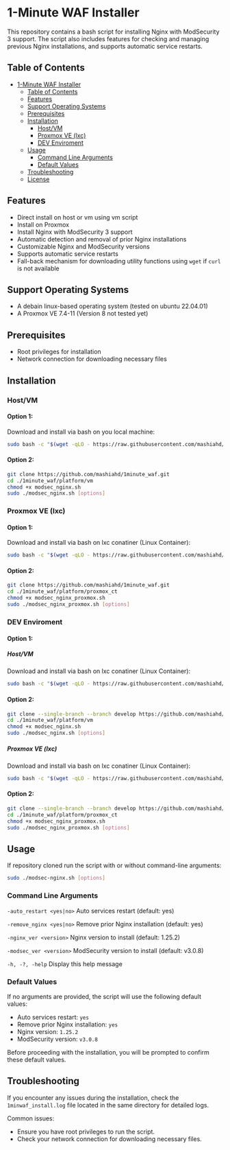 # 1-Minute WAF Installer

This repository contains a bash script for installing Nginx with ModSecurity 3 support. The script also includes features for checking and managing previous Nginx installations, and supports automatic service restarts.

## Table of Contents

- [1-Minute WAF Installer](#1-minute-waf-installer)
  - [Table of Contents](#table-of-contents)
  - [Features](#features)
  - [Support Operating Systems](#support-operating-systems)
  - [Prerequisites](#prerequisites)
  - [Installation](#installation)
    - [Host/VM](#hostvm)
    - [Proxmox VE (lxc)](#proxmox-ve-lxc)
    - [DEV Enviroment](#dev-enviroment)
  - [Usage](#usage)
    - [Command Line Arguments](#command-line-arguments)
    - [Default Values](#default-values)
  - [Troubleshooting](#troubleshooting)
  - [License](https://github.com/mashiahd/1minute_waf/blob/main/LICENSE)

## Features

- Direct install on host or vm using vm script
- Install on Proxmox 
- Install Nginx with ModSecurity 3 support
- Automatic detection and removal of prior Nginx installations
- Customizable Nginx and ModSecurity versions
- Supports automatic service restarts
- Fall-back mechanism for downloading utility functions using `wget` if `curl` is not available

## Support Operating Systems

- A debain linux-based operating system (tested on ubuntu 22.04.01)
- A Proxmox VE 7.4-11 (Version 8 not tested yet)

## Prerequisites

- Root privileges for installation
- Network connection for downloading necessary files

## Installation

### Host/VM

#### Option 1:
Download and install via bash on you local machine:

```bash
sudo bash -c "$(wget -qLO - https://raw.githubusercontent.com/mashiahd/1minute_waf/main/platform/vm/modsec_nginx.sh)"
```

#### Option 2:
```bash
git clone https://github.com/mashiahd/1minute_waf.git
cd ./1minute_waf/platform/vm
chmod +x modsec_nginx.sh
sudo ./modsec_nginx.sh [options]
```

### Proxmox VE (lxc)

#### Option 1:
Download and install via bash on lxc conatiner (Linux Container):

```bash
sudo bash -c "$(wget -qLO - https://raw.githubusercontent.com/mashiahd/1minute_waf/main/platform/proxmox_ct/modsec_nginx_proxmox.sh)"
```

#### Option 2:
```bash
git clone https://github.com/mashiahd/1minute_waf.git
cd ./1minute_waf/platform/proxmox_ct
chmod +x modsec_nginx_proxmox.sh
sudo ./modsec_nginx_proxmox.sh [options]
```

### DEV Enviroment

#### Option 1:

##### Host/VM

Download and install via bash on lxc conatiner (Linux Container):

```bash
sudo bash -c "$(wget -qLO - https://raw.githubusercontent.com/mashiahd/1minute_waf/develop/platform/vm/modsec_nginx.sh)"
```

#### Option 2:
```bash
git clone --single-branch --branch develop https://github.com/mashiahd/1minute_waf.git
cd ./1minute_waf/platform/vm
chmod +x modsec_nginx.sh
sudo ./modsec_nginx.sh [options]
```

##### Proxmox VE (lxc)

Download and install via bash on lxc conatiner (Linux Container):

```bash
sudo bash -c "$(wget -qLO - https://raw.githubusercontent.com/mashiahd/1minute_waf/develop/platform/proxmox_ct/modsec_nginx_proxmox.sh)"
```

#### Option 2:
```bash
git clone --single-branch --branch develop https://github.com/mashiahd/1minute_waf.git
cd ./1minute_waf/platform/proxmox_ct
chmod +x modsec_nginx_proxmox.sh
sudo ./modsec_nginx_proxmox.sh [options]
```

## Usage
If repository cloned run the script with or without command-line arguments:

```bash
sudo ./modsec-nginx.sh [options]
```

### Command Line Arguments
`-auto_restart <yes|no>`     Auto services restart (default: yes)

`-remove_nginx <yes|no>`     Remove prior Nginx installation (default: yes)

`-nginx_ver <version>`       Nginx version to install (default: 1.25.2)

`-modsec_ver <version>`      ModSecurity version to install (default: v3.0.8)

`-h, -?, -help`              Display this help message

### Default Values
If no arguments are provided, the script will use the following default values:
- Auto services restart: `yes`
- Remove prior Nginx installation: `yes`
- Nginx version: `1.25.2`
- ModSecurity version: `v3.0.8`

Before proceeding with the installation, you will be prompted to confirm these default values.

## Troubleshooting
If you encounter any issues during the installation, check the `1minwaf_install.log` file located in the same directory for detailed logs.

Common issues:
- Ensure you have root privileges to run the script.
- Check your network connection for downloading necessary files.


